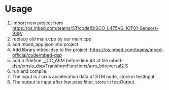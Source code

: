 # Usage

1. Import new project from https://os.mbed.com/teams/ST/code/DISCO_L475VG_IOT01-Sensors-BSP/
2. replace old main.cpp by our main.cpp
3. add mbed_app.json into project
4. Add library mbed-dsp to the project: https://os.mbed.com/teams/mbed-official/code/mbed-dsp
5. add a #define __CC_ARM before line 43 at file mbed-dsp/cmsis_dsp/TransformFunctions/arm_bitreversal2.S
6. run and compile. 
7. The input is z-axis acceleration data of STM node, store in testInput.
8. The output is input after low pass filter, store in testOutput.
